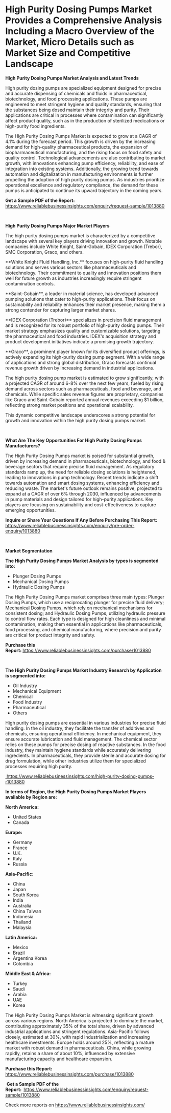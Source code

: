 <p><h1>High Purity Dosing Pumps Market Provides a Comprehensive Analysis Including a Macro Overview of the Market, Micro Details such as Market Size and Competitive Landscape</h1></p><p><strong>High Purity Dosing Pumps Market Analysis and Latest Trends</strong></p>
<p><p>High purity dosing pumps are specialized equipment designed for precise and accurate dispensing of chemicals and fluids in pharmaceutical, biotechnology, and food processing applications. These pumps are engineered to meet stringent hygiene and quality standards, ensuring that the substances being dosed maintain their integrity and purity. Their applications are critical in processes where contamination can significantly affect product quality, such as in the production of sterilized medications or high-purity food ingredients.</p><p>The High Purity Dosing Pumps Market is expected to grow at a CAGR of 4.1% during the forecast period. This growth is driven by the increasing demand for high-quality pharmaceutical products, the expansion of biopharmaceutical manufacturing, and the rising focus on food safety and quality control. Technological advancements are also contributing to market growth, with innovations enhancing pump efficiency, reliability, and ease of integration into existing systems. Additionally, the growing trend towards automation and digitalization in manufacturing environments is further propelling the adoption of high purity dosing pumps. As industries prioritize operational excellence and regulatory compliance, the demand for these pumps is anticipated to continue its upward trajectory in the coming years.</p></p>
<p><strong>Get a Sample PDF of the Report:&nbsp;</strong> <a href="https://www.reliablebusinessinsights.com/enquiry/request-sample/1013880?utm_campaign=2238&utm_medium=2&utm_source=Github&utm_content=ia&utm_term=11042025&utm_id=high-purity-dosing-pumps">https://www.reliablebusinessinsights.com/enquiry/request-sample/1013880</a></p>
<p>&nbsp;</p>
<p><strong>High Purity Dosing Pumps Major Market Players</strong></p>
<p><p>The high purity dosing pumps market is characterized by a competitive landscape with several key players driving innovation and growth. Notable companies include White Knight, Saint-Gobain, IDEX Corporation (Trebor), SMC Corporation, Graco, and others.</p><p>**White Knight Fluid Handling, Inc.** focuses on high-purity fluid handling solutions and serves various sectors like pharmaceuticals and biotechnology. Their commitment to quality and innovation positions them well for future growth as industries increasingly require stringent contamination controls.</p><p>**Saint-Gobain**, a leader in material science, has developed advanced pumping solutions that cater to high-purity applications. Their focus on sustainability and reliability enhances their market presence, making them a strong contender for capturing larger market shares.</p><p>**IDEX Corporation (Trebor)** specializes in precision fluid management and is recognized for its robust portfolio of high-purity dosing pumps. Their market strategy emphasizes quality and customizable solutions, targeting the pharmaceutical and food industries. IDEX's acquisition strategy and product development initiatives indicate a promising growth trajectory.</p><p>**Graco**, a prominent player known for its diversified product offerings, is actively expanding its high-purity dosing pump segment. With a wide range of applications and strong global distribution, Graco forecasts continual revenue growth driven by increasing demand in industrial applications.</p><p>The high purity dosing pump market is estimated to grow significantly, with a projected CAGR of around 6-8% over the next few years, fueled by rising demand across sectors such as pharmaceuticals, food and beverage, and chemicals. While specific sales revenue figures are proprietary, companies like Graco and Saint-Gobain reported annual revenues exceeding $1 billion, reflecting strong market positions and operational scalability.</p><p>This dynamic competitive landscape underscores a strong potential for growth and innovation within the high purity dosing pumps market.</p></p>
<p>&nbsp;</p>
<p><strong>What Are The Key Opportunities For High Purity Dosing Pumps Manufacturers?</strong></p>
<p><p>The High Purity Dosing Pumps market is poised for substantial growth, driven by increasing demand in pharmaceuticals, biotechnology, and food & beverage sectors that require precise fluid management. As regulatory standards ramp up, the need for reliable dosing solutions is heightened, leading to innovations in pump technology. Recent trends indicate a shift towards automation and smart dosing systems, enhancing efficiency and reducing waste. The market's future outlook remains positive, projected to expand at a CAGR of over 6% through 2030, influenced by advancements in pump materials and design tailored for high-purity applications. Key players are focusing on sustainability and cost-effectiveness to capture emerging opportunities.</p></p>
<p><strong>Inquire or Share Your Questions If Any Before Purchasing This Report:</strong> <a href="https://www.reliablebusinessinsights.com/enquiry/pre-order-enquiry/1013880?utm_campaign=2238&utm_medium=2&utm_source=Github&utm_content=ia&utm_term=11042025&utm_id=high-purity-dosing-pumps">https://www.reliablebusinessinsights.com/enquiry/pre-order-enquiry/1013880</a></p>
<p>&nbsp;</p>
<p><strong>Market Segmentation</strong></p>
<p><strong>The High Purity Dosing Pumps Market Analysis by types is segmented into:</strong></p>
<p><ul><li>Plunger Dosing Pumps</li><li>Mechanical Dosing Pumps</li><li>Hydraulic Dosing Pumps</li></ul></p>
<p><p>The High Purity Dosing Pumps market comprises three main types: Plunger Dosing Pumps, which use a reciprocating plunger for precise fluid delivery; Mechanical Dosing Pumps, which rely on mechanical mechanisms for consistent dosing; and Hydraulic Dosing Pumps, utilizing hydraulic pressure to control flow rates. Each type is designed for high cleanliness and minimal contamination, making them essential in applications like pharmaceuticals, food processing, and chemical manufacturing, where precision and purity are critical for product integrity and safety.</p></p>
<p><strong>Purchase this Report:&nbsp;</strong><a href="https://www.reliablebusinessinsights.com/purchase/1013880?utm_campaign=2238&utm_medium=2&utm_source=Github&utm_content=ia&utm_term=11042025&utm_id=high-purity-dosing-pumps">https://www.reliablebusinessinsights.com/purchase/1013880</a></p>
<p>&nbsp;</p>
<p><strong>The High Purity Dosing Pumps Market Industry Research by Application is segmented into:</strong></p>
<p><ul><li>Oil Industry</li><li>Mechanical Equipment</li><li>Chemical</li><li>Food Industry</li><li>Pharmaceutical</li><li>Others</li></ul></p>
<p><p>High purity dosing pumps are essential in various industries for precise fluid handling. In the oil industry, they facilitate the transfer of additives and chemicals, ensuring operational efficiency. In mechanical equipment, they ensure accurate lubrication and fluid management. The chemical sector relies on these pumps for precise dosing of reactive substances. In the food industry, they maintain hygiene standards while accurately delivering ingredients. In pharmaceuticals, they provide sterile and accurate dosing for drug formulation, while other industries utilize them for specialized processes requiring high purity.</p></p>
<p><a href="https://www.reliablebusinessinsights.com/high-purity-dosing-pumps-r1013880?utm_campaign=2238&utm_medium=2&utm_source=Github&utm_content=ia&utm_term=11042025&utm_id=high-purity-dosing-pumps">&nbsp;https://www.reliablebusinessinsights.com/high-purity-dosing-pumps-r1013880</a></p>
<p><strong>In terms of Region, the High Purity Dosing Pumps Market Players available by Region are:</strong></p>
<p>
    <p> <strong> North America: </strong>
        <ul>
            <li>United States</li>
            <li>Canada</li>
        </ul>
        </p> 
    <p> <strong> Europe: </strong>
        <ul>
            <li>Germany</li>
            <li>France</li>
            <li>U.K.</li>
            <li>Italy</li>
            <li>Russia</li>
        </ul>
        </p> 
    <p> <strong> Asia-Pacific: </strong>
        <ul>
            <li>China</li>
            <li>Japan</li>
            <li>South Korea</li>
            <li>India</li>
            <li>Australia</li>
            <li>China Taiwan</li>
            <li>Indonesia</li>
            <li>Thailand</li>
            <li>Malaysia</li>
        </ul>
        </p> 
    <p> <strong> Latin America: </strong>
        <ul>
            <li>Mexico</li>
            <li>Brazil</li>
            <li>Argentina Korea</li>
            <li>Colombia</li>
        </ul>
        </p> 
    <p> <strong> Middle East & Africa: </strong>
        <ul>
            <li>Turkey</li>
            <li>Saudi</li>
            <li>Arabia</li>
            <li>UAE</li>
            <li>Korea</li>
        </ul>
    </p>
    </p>
<p><p>The High Purity Dosing Pumps Market is witnessing significant growth across various regions. North America is projected to dominate the market, contributing approximately 35% of the total share, driven by advanced industrial applications and stringent regulations. Asia-Pacific follows closely, estimated at 30%, with rapid industrialization and increasing healthcare investments. Europe holds around 25%, reflecting a mature market with robust demand in pharmaceuticals. China, while growing rapidly, retains a share of about 10%, influenced by extensive manufacturing capacity and healthcare expansion.</p></p>
<p><strong>Purchase this Report: </strong><a href="https://www.reliablebusinessinsights.com/purchase/1013880?utm_campaign=2238&utm_medium=2&utm_source=Github&utm_content=ia&utm_term=11042025&utm_id=high-purity-dosing-pumps">https://www.reliablebusinessinsights.com/purchase/1013880</a></p>
<p>&nbsp;<strong>Get a Sample PDF of the Report:&nbsp;&nbsp;</strong><a href="https://www.reliablebusinessinsights.com/enquiry/request-sample/1013880?utm_campaign=2238&utm_medium=2&utm_source=Github&utm_content=ia&utm_term=11042025&utm_id=high-purity-dosing-pumps">https://www.reliablebusinessinsights.com/enquiry/request-sample/1013880</a></p>
<p><strong></strong></p>
<p>Check more reports on <a href="https://www.reliablebusinessinsights.com/?utm_campaign=2238&utm_medium=2&utm_source=Github&utm_content=ia&utm_term=11042025&utm_id=high-purity-dosing-pumps">https://www.reliablebusinessinsights.com/</a></p>